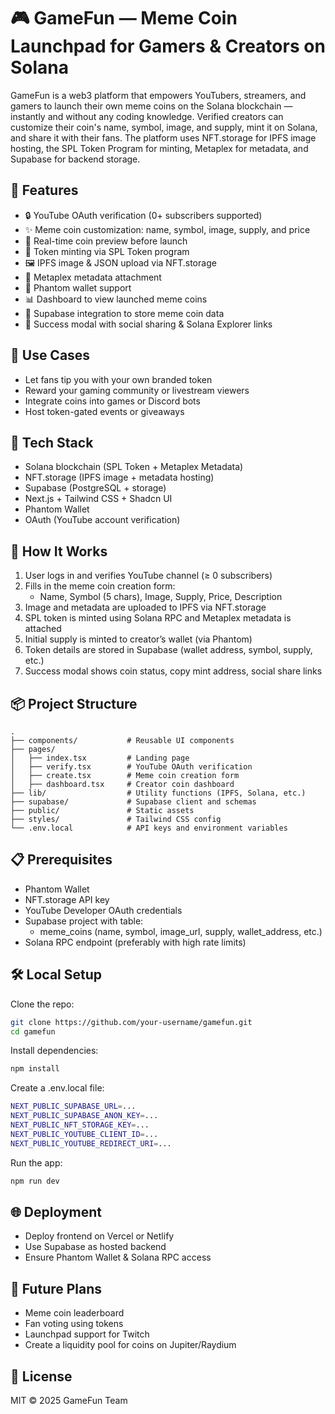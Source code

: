 # 🎮 GameFun — Meme Coin Launchpad for Gamers & Creators on Solana

GameFun is a web3 platform that empowers YouTubers, streamers, and gamers to launch their own meme coins on the Solana blockchain — instantly and without any coding knowledge. Verified creators can customize their coin's name, symbol, image, and supply, mint it on Solana, and share it with their fans. The platform uses NFT.storage for IPFS image hosting, the SPL Token Program for minting, Metaplex for metadata, and Supabase for backend storage.

## 🚀 Features

- 🔒 YouTube OAuth verification (0+ subscribers supported)
- ✨ Meme coin customization: name, symbol, image, supply, and price
- 📆 Real-time coin preview before launch
- 🧪 Token minting via SPL Token program
- 🖼 IPFS image & JSON upload via NFT.storage
- 🧠 Metaplex metadata attachment
- 💼 Phantom wallet support
- 📊 Dashboard to view launched meme coins
- 💾 Supabase integration to store meme coin data
- 🎉 Success modal with social sharing & Solana Explorer links

## 🎯 Use Cases

- Let fans tip you with your own branded token
- Reward your gaming community or livestream viewers
- Integrate coins into games or Discord bots
- Host token-gated events or giveaways

## 🔧 Tech Stack

- Solana blockchain (SPL Token + Metaplex Metadata)
- NFT.storage (IPFS image + metadata hosting)
- Supabase (PostgreSQL + storage)
- Next.js + Tailwind CSS + Shadcn UI
- Phantom Wallet
- OAuth (YouTube account verification)

## 🧱 How It Works

1. User logs in and verifies YouTube channel (≥ 0 subscribers)
2. Fills in the meme coin creation form:
   - Name, Symbol (5 chars), Image, Supply, Price, Description
3. Image and metadata are uploaded to IPFS via NFT.storage
4. SPL token is minted using Solana RPC and Metaplex metadata is attached
5. Initial supply is minted to creator’s wallet (via Phantom)
6. Token details are stored in Supabase (wallet address, symbol, supply, etc.)
7. Success modal shows coin status, copy mint address, social share links

## 📦 Project Structure

```
.
├── components/           # Reusable UI components
├── pages/
│   ├── index.tsx         # Landing page
│   ├── verify.tsx        # YouTube OAuth verification
│   ├── create.tsx        # Meme coin creation form
│   ├── dashboard.tsx     # Creator coin dashboard
├── lib/                  # Utility functions (IPFS, Solana, etc.)
├── supabase/             # Supabase client and schemas
├── public/               # Static assets
├── styles/               # Tailwind CSS config
└── .env.local            # API keys and environment variables
```

## 📋 Prerequisites

- Phantom Wallet
- NFT.storage API key
- YouTube Developer OAuth credentials
- Supabase project with table:
  - meme_coins (name, symbol, image_url, supply, wallet_address, etc.)
- Solana RPC endpoint (preferably with high rate limits)

## 🛠 Local Setup

Clone the repo:

```bash
git clone https://github.com/your-username/gamefun.git
cd gamefun
```

Install dependencies:

```bash
npm install
```

Create a .env.local file:

```bash
NEXT_PUBLIC_SUPABASE_URL=...
NEXT_PUBLIC_SUPABASE_ANON_KEY=...
NEXT_PUBLIC_NFT_STORAGE_KEY=...
NEXT_PUBLIC_YOUTUBE_CLIENT_ID=...
NEXT_PUBLIC_YOUTUBE_REDIRECT_URI=...
```

Run the app:

```bash
npm run dev
```

## 🌐 Deployment

- Deploy frontend on Vercel or Netlify
- Use Supabase as hosted backend
- Ensure Phantom Wallet & Solana RPC access

## 🥪 Future Plans

- Meme coin leaderboard
- Fan voting using tokens
- Launchpad support for Twitch
- Create a liquidity pool for coins on Jupiter/Raydium

## 📝 License

MIT © 2025 GameFun Team
